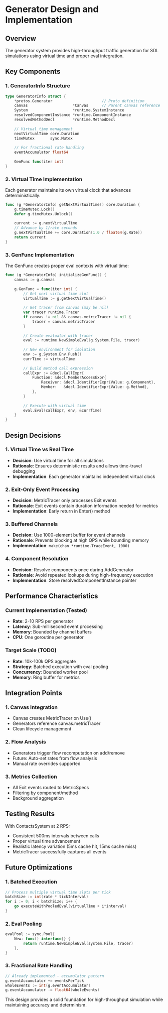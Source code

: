 # Generator Design and Implementation

## Overview

The generator system provides high-throughput traffic generation for SDL simulations using virtual time and proper eval integration.

## Key Components

### 1. GeneratorInfo Structure
```go
type GeneratorInfo struct {
    *protos.Generator                      // Proto definition
    canvas                    *Canvas      // Parent canvas reference
    System                    *runtime.SystemInstance
    resolvedComponentInstance *runtime.ComponentInstance  
    resolvedMethodDecl        *runtime.MethodDecl
    
    // Virtual time management
    nextVirtualTime core.Duration
    timeMutex       sync.Mutex
    
    // For fractional rate handling
    eventAccumulator float64
    
    GenFunc func(iter int)
}
```

### 2. Virtual Time Implementation

Each generator maintains its own virtual clock that advances deterministically:

```go
func (g *GeneratorInfo) getNextVirtualTime() core.Duration {
    g.timeMutex.Lock()
    defer g.timeMutex.Unlock()
    
    current := g.nextVirtualTime
    // Advance by 1/rate seconds
    g.nextVirtualTime += core.Duration(1.0 / float64(g.Rate))
    return current
}
```

### 3. GenFunc Implementation

The GenFunc creates proper eval contexts with virtual time:

```go
func (g *GeneratorInfo) initializeGenFunc() {
    canvas := g.canvas
    
    g.GenFunc = func(iter int) {
        // Get next virtual time slot
        virtualTime := g.getNextVirtualTime()
        
        // Get tracer from canvas (may be nil)
        var tracer runtime.Tracer
        if canvas != nil && canvas.metricTracer != nil {
            tracer = canvas.metricTracer
        }
        
        // Create evaluator with tracer
        eval := runtime.NewSimpleEval(g.System.File, tracer)
        
        // New environment for isolation
        env := g.System.Env.Push()
        currTime := virtualTime
        
        // Build method call expression
        callExpr := &decl.CallExpr{
            Function: &decl.MemberAccessExpr{
                Receiver: &decl.IdentifierExpr{Value: g.Component},
                Member:   &decl.IdentifierExpr{Value: g.Method},
            },
        }
        
        // Execute with virtual time
        eval.Eval(callExpr, env, &currTime)
    }
}
```

## Design Decisions

### 1. Virtual Time vs Real Time
- **Decision**: Use virtual time for all simulations
- **Rationale**: Ensures deterministic results and allows time-travel debugging
- **Implementation**: Each generator maintains independent virtual clock

### 2. Exit-Only Event Processing
- **Decision**: MetricTracer only processes Exit events
- **Rationale**: Exit events contain duration information needed for metrics
- **Implementation**: Early return in Enter() method

### 3. Buffered Channels
- **Decision**: Use 1000-element buffer for event channels
- **Rationale**: Prevents blocking at high QPS while bounding memory
- **Implementation**: `make(chan *runtime.TraceEvent, 1000)`

### 4. Component Resolution
- **Decision**: Resolve components once during AddGenerator
- **Rationale**: Avoid repeated lookups during high-frequency execution
- **Implementation**: Store resolvedComponentInstance pointer

## Performance Characteristics

### Current Implementation (Tested)
- **Rate**: 2-10 RPS per generator
- **Latency**: Sub-millisecond event processing
- **Memory**: Bounded by channel buffers
- **CPU**: One goroutine per generator

### Target Scale (TODO)
- **Rate**: 10k-100k QPS aggregate
- **Strategy**: Batched execution with eval pooling
- **Concurrency**: Bounded worker pool
- **Memory**: Ring buffer for metrics

## Integration Points

### 1. Canvas Integration
- Canvas creates MetricTracer on Use()
- Generators reference canvas.metricTracer
- Clean lifecycle management

### 2. Flow Analysis
- Generators trigger flow recomputation on add/remove
- Future: Auto-set rates from flow analysis
- Manual rate overrides supported

### 3. Metrics Collection
- All Exit events routed to MetricSpecs
- Filtering by component/method
- Background aggregation

## Testing Results

With ContactsSystem at 2 RPS:
- Consistent 500ms intervals between calls
- Proper virtual time advancement
- Realistic latency variation (5ms cache hit, 15ms cache miss)
- MetricTracer successfully captures all events

## Future Optimizations

### 1. Batched Execution
```go
// Process multiple virtual time slots per tick
batchSize := int(rate * tickInterval)
for i := 0; i < batchSize; i++ {
    go executeWithPooledEval(virtualTime + i*interval)
}
```

### 2. Eval Pooling
```go
evalPool := sync.Pool{
    New: func() interface{} {
        return runtime.NewSimpleEval(system.File, tracer)
    },
}
```

### 3. Fractional Rate Handling
```go
// Already implemented - accumulator pattern
g.eventAccumulator += eventsPerTick
wholeEvents := int(g.eventAccumulator)
g.eventAccumulator -= float64(wholeEvents)
```

This design provides a solid foundation for high-throughput simulation while maintaining accuracy and determinism.